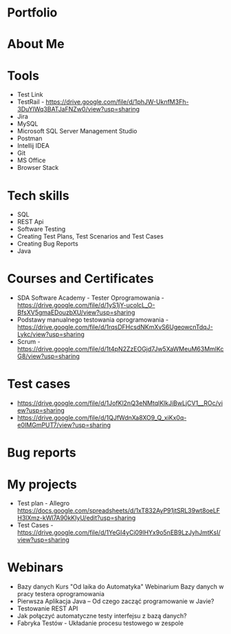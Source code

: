 # Portfolio
# About Me
# Tools
* Test Link
* TestRail - https://drive.google.com/file/d/1phJW-UknfM3Fh-3DuYlWq3BATJaFNZw0/view?usp=sharing
* Jira
* MySQL
* Microsoft SQL Server Management Studio
* Postman
* Intellij IDEA
* Git
* MS Office
* Browser Stack
# Tech skills
* SQL
* REST Api
* Software Testing
* Creating Test Plans, Test Scenarios and Test Cases
* Creating Bug Reports
* Java
# Courses and Certificates
* SDA Software Academy - Tester Oprogramowania - https://drive.google.com/file/d/1yS1jY-ucolcL_O-BfsXV5gmaEDouzbXU/view?usp=sharing
* Podstawy manualnego testowania oprogramowania - https://drive.google.com/file/d/1rqsDFHcsdNKmXvS6UgeowcnTdqJ-Lykc/view?usp=sharing
* Scrum - https://drive.google.com/file/d/1t4pN2ZzEOGjd7Jw5XaWMeuM63MmlKcG8/view?usp=sharing
# Test cases
* https://drive.google.com/file/d/1JofKl2nQ3eNMtqlKlkJiBwLjCV1__ROc/view?usp=sharing
* https://drive.google.com/file/d/1QJfWdnXa8XO9_Q_xiKx0q-e0IMGmPUT7/view?usp=sharing
# Bug reports
# My projects
* Test plan - Allegro https://docs.google.com/spreadsheets/d/1xT832AyP91jtSRL39wt8oeLFH3lXmz-kWl7A90kKIyU/edit?usp=sharing
* Test Cases - https://drive.google.com/file/d/1YeGI4yCi09lHYx9o5nEB9LzJyhJmtKsI/view?usp=sharing
# Webinars
* Bazy danych Kurs "Od laika do Automatyka" Webinarium Bazy danych w pracy testera oprogramowania
* Pierwsza Aplikacja Java – Od czego zacząć programowanie w Javie?
* Testowanie REST API
* Jak połączyć automatyczne testy interfejsu z bazą danych?
* Fabryka Testów - Układanie procesu testowego w zespole
